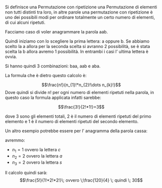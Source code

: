 Si definisce una Permutazione con ripetizione una Permutazione di elementi non tutti distinti tra loro,
in altre parole una permutazione con ripetizione è uno dei possibili modi per ordinare totalmente un certo numero di elementi, di cui alcuni ripetuti.

Facciamo caso di voler anagrammare la parola aab.

Quindi iniziamo con lo scegliere la prima lettera: a oppure b.
Se abbiamo scelto la a allora per la seconda scelta si avranno 2 possibilità, se è stata scelta la b allora avremo 1 possibilità.
In entrambi i casi l’ ultima lettera è ovvia.

Si hanno quindi 3 combinazioni: baa, aab e aba.

La formula che è dietro questo calcolo è:

$$\frac{n!}{n_{1}!*n_{2}!\dots n_{k}!}$$
Dove quindi si divide n! per ogni numero di elementi ripetuti nella parola, in questo caso la formula applicata infatti sarebbe:

$$\frac{3!}{2!*1!}=3$$

dove 3 sono gli elementi totali, 2 è il numero di elementi ripetuti del primo elemento e 1 è il numero di elementi ripetuti del secondo elemento.

Un altro esempio potrebbe essere per l’ anagramma della parola cassa:

avremmo:
- $n_{1}=1$ ovvero la lettera $c$
- $n_{2}=2$ ovvero la lettera $a$
- $n_{3}=2$ ovvero la lettera $s$

Il calcolo quindi sarà:
$$\frac{5!}{1!*2!*2!}\; ovvero \;\frac{120}{4} \; quindi \; 30$$